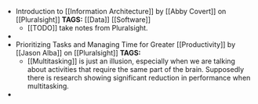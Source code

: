 - Introduction to [[Information Architecture]] by [[Abby Covert]] on [[Pluralsight]]
  **TAGS:** [[Data]] [[Software]]
	- [[TODO]] take notes from Pluralsight.
-
- Prioritizing Tasks and Managing Time for Greater [[Productivity]] by [[Jason Alba]] on [[Pluralsight]]
  **TAGS:**
	- [[Multitasking]] is just an illusion, especially when we are talking about activities that require the same part of the brain. Supposedly there is research showing significant reduction in performance when multitasking.
-